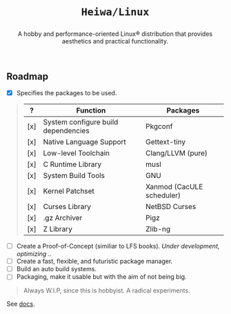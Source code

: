 # <p align="center">`Heiwa/Linux`</p>
<p align="center">A hobby and performance-oriented Linux® distribution that provides aesthetics and practical functionality.</p>

<br>

## Roadmap <img alt="" align="right" src="https://badges.pufler.dev/visits/heiwalinux/heiwa?style=flat-square&label=&color=000000&logo=GitHub&logoColor=white&labelColor=373e4d"/>
- [x] Specifies the packages to be used.
 > |  ?  | Function                            | Packages                  |
 > |-----|-------------------------------------|---------------------------|
 > | [x] | System configure build dependencies | Pkgconf                   |
 > | [x] | Native Language Support             | Gettext-tiny              |
 > | [x] | Low-level Toolchain                 | Clang/LLVM (pure)         |
 > | [x] | C Runtime Library                   | musl                      |
 > | [x] | System Build Tools                  | GNU                       |
 > | [x] | Kernel Patchset                     | Xanmod (CacULE scheduler) |
 > | [x] | Curses Library                      | NetBSD Curses             |
 > | [x] | .gz Archiver                        | Pigz                      |
 > | [x] | Z Library                           | Zlib-ng                   |
- [ ] Create a Proof-of-Concept (similiar to LFS books). *Under development, optimizing ..*
- [ ] Create a fast, flexible, and futuristic package manager.
- [ ] Build an auto build systems.
- [ ] Packaging, make it usable but with the aim of not being big.
> Always W.I.P, since this is hobbyist. A radical experiments.

See [docs](./docs).
